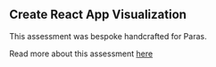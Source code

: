 ## Create React App Visualization

This assessment was bespoke handcrafted for Paras.

Read more about this assessment [here](https://react.eogresources.com)
